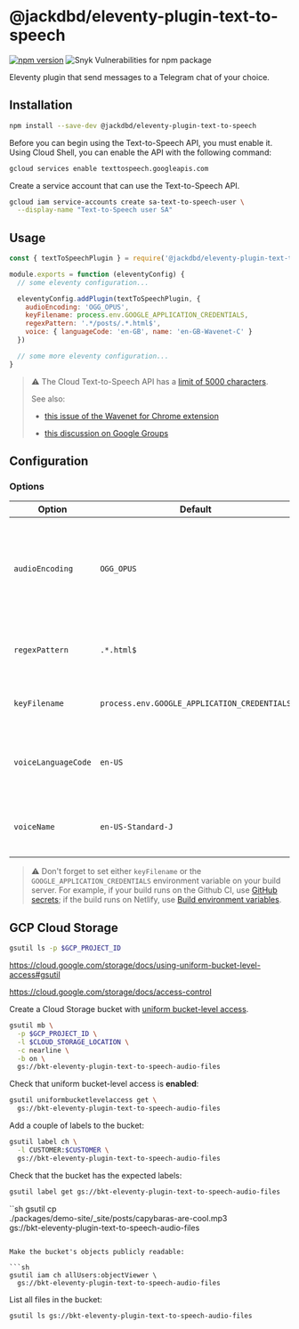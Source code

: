 # @jackdbd/eleventy-plugin-text-to-speech

[![npm version](https://badge.fury.io/js/@jackdbd%2Feleventy-plugin-text-to-speech.svg)](https://badge.fury.io/js/@jackdbd%2Feleventy-plugin-text-to-speech)
![Snyk Vulnerabilities for npm package](https://img.shields.io/snyk/vulnerabilities/npm/@jackdbd%2Feleventy-plugin-text-to-speech)

Eleventy plugin that send messages to a Telegram chat of your choice.

## Installation

```sh
npm install --save-dev @jackdbd/eleventy-plugin-text-to-speech
```

Before you can begin using the Text-to-Speech API, you must enable it. Using Cloud Shell, you can enable the API with the following command:

```sh
gcloud services enable texttospeech.googleapis.com
```

Create a service account that can use the Text-to-Speech API.

```sh
gcloud iam service-accounts create sa-text-to-speech-user \
  --display-name "Text-to-Speech user SA"
```

## Usage

```js
const { textToSpeechPlugin } = require('@jackdbd/eleventy-plugin-text-to-speech')

module.exports = function (eleventyConfig) {
  // some eleventy configuration...

  eleventyConfig.addPlugin(textToSpeechPlugin, {
    audioEncoding: 'OGG_OPUS',
    keyFilename: process.env.GOOGLE_APPLICATION_CREDENTIALS,
    regexPattern: '.*/posts/.*.html$',
    voice: { languageCode: 'en-GB', name: 'en-GB-Wavenet-C' }
  })

  // some more eleventy configuration...
}
```

> :warning: The Cloud Text-to-Speech API has a [limit of 5000 characters](https://cloud.google.com/text-to-speech/quotas).
> 
> See also:
>
> - [this issue of the Wavenet for Chrome extension](https://github.com/wavenet-for-chrome/extension/issues/12)
>
> - [this discussion on Google Groups](https://groups.google.com/g/google-translate-api/c/2JsRdq0tEdA)

## Configuration

### Options

| Option | Default | Explanation |
| --- | --- | --- |
| `audioEncoding` | `OGG_OPUS` | Encoding for the audio file. It must be one of [supported audio encodings](https://cloud.google.com/speech-to-text/docs/encoding#audio-encodings) of the Cloud Text-to-Speech API. |
| `regexPattern` | `.*.html$` | regex pattern to find text files to convert into speech. |
| `keyFilename` | `process.env.GOOGLE_APPLICATION_CREDENTIALS` | credentials for the Cloud Text-to-Speech API. |
| `voiceLanguageCode` | `en-US` | Name of the Text-to-Speech languageCode to use. [See list here](https://cloud.google.com/text-to-speech/docs/voices). |
| `voiceName` | `en-US-Standard-J` | Name of the Text-to-Speech voice to use. [See list here](https://cloud.google.com/text-to-speech/docs/voices). |

> :warning: Don't forget to set either `keyFilename` or the `GOOGLE_APPLICATION_CREDENTIALS` environment variable on your build server. For example, if your build runs on the Github CI, use [GitHub secrets](https://docs.github.com/en/actions/reference/encrypted-secrets); if the build runs on Netlify, use [Build environment variables](https://docs.netlify.com/configure-builds/environment-variables/).


## GCP Cloud Storage

```sh
gsutil ls -p $GCP_PROJECT_ID
```

https://cloud.google.com/storage/docs/using-uniform-bucket-level-access#gsutil

https://cloud.google.com/storage/docs/access-control

Create a Cloud Storage bucket with [uniform bucket-level access](https://cloud.google.com/storage/docs/uniform-bucket-level-access).

```sh
gsutil mb \
  -p $GCP_PROJECT_ID \
  -l $CLOUD_STORAGE_LOCATION \
  -c nearline \
  -b on \
  gs://bkt-eleventy-plugin-text-to-speech-audio-files
```

Check that uniform bucket-level access is **enabled**:

```sh
gsutil uniformbucketlevelaccess get \
  gs://bkt-eleventy-plugin-text-to-speech-audio-files
```

Add a couple of labels to the bucket:

```sh
gsutil label ch \
  -l CUSTOMER:$CUSTOMER \
  gs://bkt-eleventy-plugin-text-to-speech-audio-files
```

Check that the bucket has the expected labels:

```sh
gsutil label get gs://bkt-eleventy-plugin-text-to-speech-audio-files
```

``sh
gsutil cp \
  ./packages/demo-site/_site/posts/capybaras-are-cool.mp3 \
  gs://bkt-eleventy-plugin-text-to-speech-audio-files
```

Make the bucket's objects publicly readable:

```sh
gsutil iam ch allUsers:objectViewer \
  gs://bkt-eleventy-plugin-text-to-speech-audio-files
```

List all files in the bucket:

```sh
gsutil ls gs://bkt-eleventy-plugin-text-to-speech-audio-files
```

